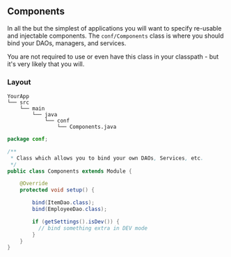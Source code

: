 ## Components

In all the but the simplest of applications you will want to specify re-usable and injectable components.  The `conf/Components` class is where you should bind your DAOs, managers, and services.

You are not required to use or even have this class in your classpath - but it's very likely that you will.

### Layout

```
YourApp
└── src
    └── main
        └── java
            └── conf
                └── Components.java
```

```java
package conf;

/**
 * Class which allows you to bind your own DAOs, Services, etc.
 */
public class Components extends Module {

    @Override
    protected void setup() {

        bind(ItemDao.class);
        bind(EmployeeDao.class);

        if (getSettings().isDev()) {
          // bind something extra in DEV mode
        }
    }
}
```
